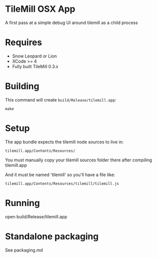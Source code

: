 # TileMill OSX App

A first pass at a simple debug UI around tilemill as a child process

# Requires

 * Snow Leopard or Lion
 * XCode >= 4
 * Fully built TileMill 0.3.x


# Building

This command will create `build/Release/tilemill.app`:

    make


# Setup

The app bundle expects the tilemill node sources to live in:

    tilemill.app/Contents/Resources/

You must manually copy your tilemill sources folder there after compiling tilemill.app

And it must be named 'tilemill' so you'll have a file like:

    tilemill.app/Contents/Resources/tilemill/tilemill.js


# Running

   open build/Release/tilemill.app 


# Standalone packaging

  See packaging.md
